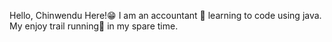 Hello, Chinwendu Here!😁
I am an accountant 🧮 learning to code using java. My enjoy trail running🏃 in my spare time. 

